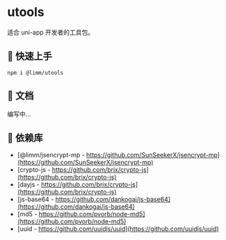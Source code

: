 # utools

适合 uni-app 开发者的工具包。

## 📌 快速上手

```shell
npm i @limm/utools
```

## 📌 文档

编写中...

## 📌 依赖库

- [@limm/jsencrypt-mp - https://github.com/SunSeekerX/jsencrypt-mp](https://github.com/SunSeekerX/jsencrypt-mp)
- [crypto-js - https://github.com/brix/crypto-js](https://github.com/brix/crypto-js)
- [dayjs - https://github.com/brix/crypto-js](https://github.com/brix/crypto-js)
- [js-base64 - https://github.com/dankogai/js-base64](https://github.com/dankogai/js-base64)
- [md5 - https://github.com/pvorb/node-md5](https://github.com/pvorb/node-md5)
- [uuid - https://github.com/uuidjs/uuid](https://github.com/uuidjs/uuid)

